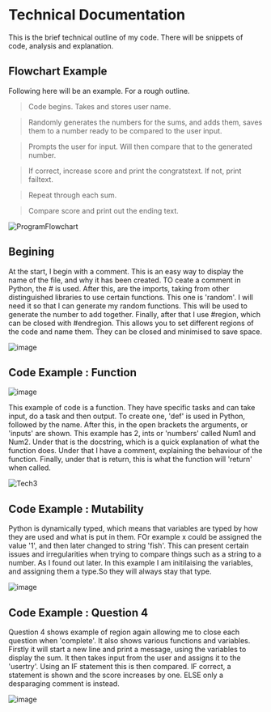 # Technical Documentation

This is the brief technical outline of my code. There will be snippets of code, analysis and explanation.

## Flowchart Example

Following here will be an example.
For a rough outline.
> Code begins. Takes and stores user name.

> Randomly generates the numbers for the sums, and adds them, saves them to a number ready to be compared to the user input.

> Prompts the user for input. Will then compare that to the generated number.

> If correct, increase score and print the congratstext. If not, print failtext.

>  Repeat through each sum.

> Compare score and print out the ending text.

![ProgramFlowchart](https://github.com/user-attachments/assets/6a17ec83-4aa2-40af-ab26-16bfd0f18966)


## Begining

At the start, I begin with a comment. This is an easy way to display the name of the file, and why it has been created. TO ceate a comment in Python, the # is used.
After this, are the imports, taking from other distinguished libraries to use certain functions. This one is 'random'. I will need it so that I can generate my random functions. This will be used to generate the number to add together.
Finally, after that I use #region, which can be closed with #endregion. This allows you to set different regions of the code and name them. They can be closed and minimised to save space.

![image](https://github.com/user-attachments/assets/f6bf74cd-fb5a-4aad-8a73-afd79f4567cc)

## Code Example : Function

![image](https://github.com/user-attachments/assets/4cc42fcf-f24e-4df1-b85c-fb975003dabd)

This example of code is a function. They have specific tasks and can take input, do a task and then output. To create one, 'def' is used in Python, followed by the name. After this, in the open brackets the arguments, or 'inputs' are shown. This example has 2, ints or 'numbers' called Num1 and Num2. Under that is the docstring, which is a quick explanation of what the function does. Under that I have a comment, explaining the behaviour of the function. Finally, under that is return, this is what the function will 'return' when called.

![Tech3](https://github.com/user-attachments/assets/53bf27a4-f833-4d55-919b-e5399bc9be2c)

## Code Example : Mutability

Python is dynamically typed, which means that variables are typed by how they are used and what is put in them. FOr example x could be assigned the value '1', and then later changed to string 'fish'.
This can present certain issues and irregularities when trying to compare things such as a string to a number. As I found out later.
In this example I am initilaising the variables, and assigning them a type.So they will always stay that type.

![image](https://github.com/user-attachments/assets/6827a54b-192f-46be-b81e-f4e9e9ffa24f)

## Code Example : Question 4
Question 4 shows example of region again allowing me to close each question when 'complete'. It also shows various functions and variables. Firstly it will start a new line and print a message, using the variables to display the sum. It then takes input from the user and assigns it to the 'usertry'. Using an IF statement this is then compared. IF correct, a statement is shown and the score increases by one. ELSE only a desparaging comment is instead.

![image](https://github.com/user-attachments/assets/26264cad-8d16-4e48-882d-ccf095d5e8fa)



